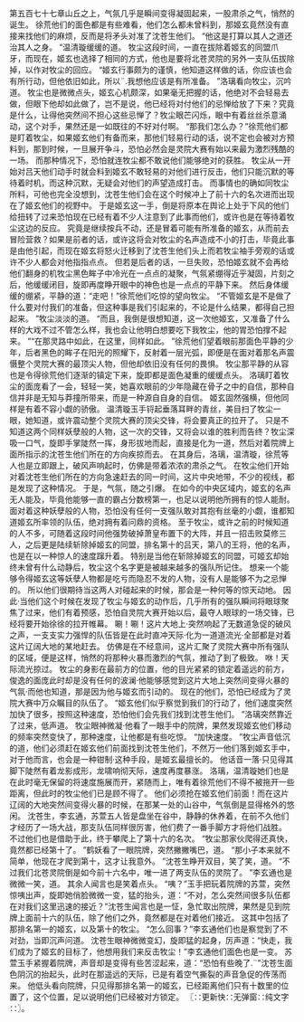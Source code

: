 第五百七十七章山丘之上，气氛几乎是瞬间变得凝固起来，一股肃杀之气，悄然的诞生。
徐荒他们的面色都是有些难看，他们怎么都未曾料到，那姬玄竟然没有直接来找他们的麻烦，反而是将矛头对准了沈苍生他们。
“他这是打算以其人之道还治其人之身。
”温清璇缓缓的道。
牧尘这段时间，一直在拔除着姬玄的同盟爪牙，而现在，姬玄也选择了相同的方式，他也是要将北苍灵院的另外一支队伍拔除掉，以作对牧尘的回应。
“姬玄行事颇为的谨慎，他知道这样做的话，你应该也会有所行动，但他依旧如此，所以¨.我想他应该是有所准备。
”洛璃看向牧尘，沉吟道。
牧尘也是微微点头，姬玄心机颇深，如果毫无把握的话，他绝对不会轻易去做，但眼下他却如此做了，岂不是说，他已经将对付他们的忌惮给放了下来？究竟是什么，让得他突然间不担心这些忌惮了？牧尘眼芒闪烁，眼中有着丝丝杀意涌动，这个对手，果然还是一如既往的不好对付啊。
“那我们怎么办？”徐荒他们都是盯着牧尘，如果姬玄他们有备而来，那他们轻易行动的话，说不定也会被对方预料到，那到时候，一旦展开争斗，恐怕必然会是灵院大赛有始以来最为激烈残酷的一场。
而那种情况下，恐怕就连牧尘都不敢说他们能够绝对的获胜。
牧尘从一开始对吕天他们动手时就会料到姬玄不敢轻易的对他们进行反击，他们只能沉默的等待着时机，而这种沉默，无疑会对他们的声望造成打击。
而事情也的确如同牧尘所料，可他也完全没想到，沈苍生他们会在这个时候冲上了前十六的名次进而出现在了姬玄他们的视野中。
于是姬玄这一手，倒是将原本在舆论上处于下风的他们给扭转了过来恐怕现在已经有着不少人注意到了此事而他们，或许也是在等待着牧尘这边的反应。
究竟是继续按兵不动，还是冒着可能有所准备的姬玄，从而前去冒险营救？如果是前者的话，或许这将会对牧尘的名声造成不小的打击，毕竟此事是由他引起，而现在姬玄将怒火迁移到了沈苍生他们头上而若牧尘袖手旁观的话或许不少人都会对他指指点点。
但若是后者的话，一旦失败，恐怕姬玄就不会再给他们翻身的机牧尘黑色眸子中冷光在一点点的凝聚，气氛紧绷得近乎凝固，片刻之后，他缓缓闭目，旋即再度睁开眼中的神色也是一点点的平静下来。
然后身体缓缓的绷紧，平静的道：“走吧！”徐荒他们吃惊的望向牧尘。
“不管姬玄是不是做了什么要对付我们的准备，但这种事是我们引起来的，不论是什么结果，都得自己担起来。
”牧尘淡淡的道。
“而且，我倒是很想知道，这一次他姬玄，又准备了什么样的大戏不过不管怎么样，我也会让他明白想要吃下我牧尘，他的胃恐怕撑不起来。
”“在那灵路中如此，在这里，同样如此。
”徐荒他们望着眼前那面色平静的少年，后者黑色的眸子在阳光的照耀下，反射着一层光弧，即便是在面对着那名声震慑整个灵院大赛的最顶尖人物，但他却依旧没有任何的畏惧。
牧尘那平静的从容也是令得徐荒他们逐渐的镇定下来，旋即都是面色凝重的缓缓点头。
洛璃盯着牧尘的面庞看了一会，轻轻一笑，她喜欢眼前的少年隐藏在骨子之中的自信，那种自信并非是无知与莽撞所带来，而是一种源自自身的自信。
姬玄固然强横，但他同样是有着不容小觑的骄傲。
温清璇玉手锊起垂落耳畔的青丝，美目扫了牧尘一眼，她知道，或许震动整个灵院大赛的顶尖交锋，将会要真正的拉开了。
只是不知道这两个同样妖孽般的人物，这一次的交锋，又将会以谁的胜利而告终？牧尘深吸一口气，旋即手掌陡然一挥，身形拔地而起，直接是化为一道，然后对着院牌上面所指示的沈苍生他们所在的方向疾掠而去。
在其身后，洛璃，温清璇，徐荒等人也是立即跟上，破风声响起时，仿佛是带着浓浓的肃杀之气。
在牧尘他们开始对着沈苍生他们所在的方向急速赶去的同一时间，这片中央地带，不少的视线，都是发现了这种情况。
于是，气氛，随之引爆。
在如今的中央区域内，姬玄的名声无人能及，毕竟他能够一直的霸占分数榜第一，也足以说明他所拥有的惊人能耐。
面对着这种妖孽般的人物，恐怕没有任何一支强队敢对其抱有丝毫的小觑，谁都知道姬玄所率领的队伍，绝对拥有着问鼎的资格。
至于牧尘，或许之前的时候知道的人不多，可随着这段时间他强势破掉萧皇布置下的大阵，并且一招击败莫修三人，之后更是陆续斩除掉姬玄的同盟，排名第十的吕天，第八的王将，他的名声，也是在以一种惊人的速度蹿升着。
特别是当他在斩除掉姬玄的同盟，可姬玄却始终未曾有什么动静后，牧尘这个名字更是被越来越多的强队所记住。
想来一个能够令得姬玄这等妖孽人物都是吃亏而隐忍不发的人物，没有人是能够不为之忌惮的。
所以他们很期待当这两人对碰起来的时候，那会是一种何等的惊天动地。
因此·当他们这个时候在发现了牧尘与姬玄的动作后，几乎所有的强队瞬间将眼球聚焦了过来，他们有着预感，恐怕自灵院大赛开始以后，最夺人眼球的一场交锋，已经将要开始徐徐的拉开帷幕。
唰！唰！这片大地上·突然响起了无数道急促的破风之声，一支支实力强悍的队伍皆是在此时直冲天际·化为一道道流光·全部都是对着这片辽阔大地的某地赶去。
仿佛是在不经意间，这片汇聚了灵院大赛中所有强队的区域，便是这样，悄然的将那种火暴而激烈的气氛，推动了到了极致。
咻！天际流光掠过。
牧尘的身影在最前方的位置，他的目光紧紧的锁定着遥远的前方，俊逸的面庞此时却是没有任何的波澜·他能够感觉到这片大地上突然间变得火暴的气氛·而他也知道，那是因为他与姬玄而引动的。
现在的他们，恐怕已经成为了灵院大赛中万众瞩目的队伍了。
“姬玄他们似乎察觉到我们的行动了，他们速度突然加快了很多，按照这种速度，恐怕他们会先我们找到沈苍生他们。
”洛璃突然靠近了过来，低声道。
牧尘眼神微凝·他看了一眼手中的院牌，果然发现姬玄他们移动的频率突然变快了，那种速度，让他都是有些吃惊。
“加快速度。
”牧尘声音低沉的道，他们必须赶在姬玄他们前面找到沈苍生他们，不然万一他们落到姬玄手中，对于他而言，也会是一种钳制·这种手段，是姬玄最擅长的。
他话音一落·只见得其脚下陡然有着龙影成形，龙啸响彻天际，速度再度暴涨。
洛璃，温清璇她们也是在此时毫无保留的将速度施展而开，紧随而上，唯有着徐荒他们不得不被拖开一些距离，但此时的牧尘他们已是顾不得了。
他们必须抢在姬玄他们前面！而在这片辽阔的大地突然间变得火暴的时候，在那某一处的山谷中，气氛倒是显得格外的悠闲。
沈苍生，李玄通，苏萱五人皆是盘坐在谷中，静静的休养着，在前不久他们才经历了一场大战，那支队伍同样很厉害，他们费了一番手脚方才将他们战胜。
不过他们也是借助于此，终于攀爬上了第十六的名次。
“牧尘那家伙爬得还真快，竟然都已经第十了。
”鹤妖看了一眼院牌，突然撇撇嘴巴，道。
“那小子本来就不简单，他现在才爬到第十，这才让我意外。
”沈苍生睁开双目，笑了笑，道。
“不过我们北苍灵院倒是如今前十六名中，唯一进了两支队伍的灵院了。
”李玄通也是微微一笑，道。
其余人闻言也是笑着点头。
“咦？”玉手把玩着院牌的苏萱，突然惊咦出声，旋即她俏脸微微一变，猛的抬头，道：“不对，怎么突然间很多队伍都在对我们这里迅速的接近？”沈苍生闻言也是一怔，急忙取出院牌，果然是见到院牌上面前十六的队伍，除了他们之外，竟然都是在对着他们接近。
这其中包括了那排名第一的姬玄，以及第十的牧尘。
“怎么回事？”李玄通他们也是察觉到了不对劲，当即沉声问道。
沈苍生眼神微微变幻，旋即猛的起身，厉声道：“快走，我们成为了姬玄的目标了，他想用我们来反击牧尘！”李玄通他们面色也是一变。
苏萱玉手紧握着院牌，声音却是变得有些苦涩起来，道：“恐怕有些晚了.¨”沈苍生面色阴沉的抬起头，此时在那遥远的天际，已是有着空气撕裂的声音急促的传荡而来。
他低头看向院牌，只见得那排名第一的姬玄，已经距离他们只有十数里的位置了，这个位置，足以说明他们已经被对方锁定。
〖∷更新快∷无弹窗∷纯文字∷〗。

